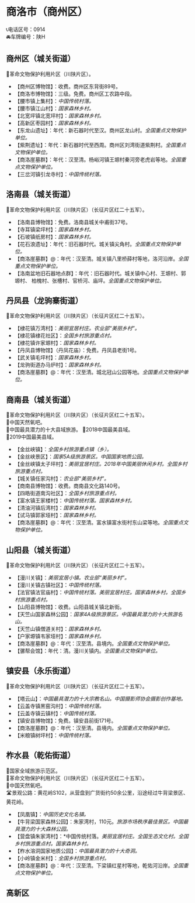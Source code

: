 # 商洛市（商州区）  
📞电话区号：0914  
🚘车牌编号：陕H  

## 商州区（城关街道）  
🚩革命文物保护利用片区（川陕片区）。   
  
* 【商州区博物馆】：收费。商州区东背街89号。   
* 【商洛市博物馆】：三级。免费。商州区工农路中段。   
* 【腰市镇上集村】：*中国传统村落。*  
* 【腰市镇江山村】：*国家森林乡村。*  
* 【北宽坪镇北宽坪村】：*国家森林乡村。*  
* 【高新区枣园村】：*国家森林乡村。*  
* 【东龙山遗址】：年代：新石器时代至汉。商州区龙山村。*全国重点文物保护单位。*   
* 【紫荆遗址】：年代：新石器时代至西周。商州区刘湾街道紫荆村。*全国重点文物保护单位。*   
* 【商洛崖墓群】：年代：汉至清。杨峪河镇王塬村秦河旁老虎岩等地。*全国重点文物保护单位。*     
* 【三岔河镇引龙寺村】：*中国传统村落。*  

## 洛南县（城关街道）  
🚩革命文物保护利用片区（川陕片区）（长征片区红二十五军）。   
  
* 【洛南县博物馆】：免费。洛南县城关中甫街37号。   
* 【寺耳镇梁坪村】：*国家森林乡村。*  
* 【石坡镇纸房村】：*国家森林乡村。*  
* 【花石浪遗址】：年代：旧石器时代。城关镇尖角村。*全国重点文物保护单位。*   
* 【商洛崖墓群】@：年代：汉至清。城关镇八里桥薛村等地，洛河沿岸。*全国重点文物保护单位。*   
* 【洛南盆地旧石器地点群】：年代：旧石器时代。城关镇中心村、王塬村、郭塬村、 柏槐村、张槽村、官桥河、庙坪。*全国重点文物保护单位。*   

## 丹凤县（龙驹寨街道）  
🚩革命文物保护利用片区（川陕片区）（长征片区红二十五军）。   
* 【棣花镇万湾村】：*美丽宜居村庄。农业部“美丽乡村”。*  
* 【棣花镇棣花社区】：*全国乡村旅游重点村。*  
* 【棣花镇许家塬村】：*国家森林乡村。*  
* 【丹凤县博物馆】（丹凤花庙）：免费。丹凤县老街1号。   
* 【武关镇毛坪村】：*国家森林乡村。*  
* 【龙驹街道办马炉村】：*国家森林乡村。*  
* 【商洛崖墓群】@：年代：汉至清。城北冠山公园等地。*全国重点文物保护单位。*   

## 商南县（城关街道）  
🚩革命文物保护利用片区（川陕片区）（长征片区红二十五军）。  
🚩中国天然氧吧。  
🏅中国最具潜力的十大县域旅游。
🏅2018中国最美县域。  
🏅2019中国最美县域。   
  
* 【金丝峡镇】：*全国乡村旅游重点镇（乡）。*  
* 【金丝峡景区】：*国家5A级旅游景区。中国国家地质公园。*  
* 【金丝峡镇太子坪村】：*美丽宜居村庄。2018年中国美丽休闲乡村。全国乡村旅游重点村。*  
* 【城关镇任家沟村】：*农业部“美丽乡村”。*  
* 【商南县博物馆】：收费。商南县文化路140号。   
* 【四皓街道南沟社区】：*全国乡村旅游重点村。*  
* 【富水镇王家楼村】：*中国传统村落。国家森林乡村。*  
* 【清油河镇后湾村】：*国家森林乡村。*  
* 【试马镇郭家垭村】：*国家森林乡村。*  
* 【商洛崖墓群】@：年代：汉至清。富水镇富水街村东山梁等地。*全国重点文物保护单位。*   

## 山阳县（城关街道）  
🚩革命文物保护利用片区（川陕片区）（长征片区红二十五军）。   
  
* 【漫川关镇】：*美丽宜居小镇。农业部“美丽乡村”。*  
* 【漫川关镇古镇社区】：*中国传统村落。*  
* 【法官镇法官庙村】：*中国传统村落。美丽宜居村庄。国家森林乡村。全国乡村旅游重点村。*  
* 【山阳县博物馆】：收费。山阳县城关镇北新街。   
* 【天竺山国家森林公园】：*国家4A级旅游景区。中国最具潜力的十大旅游名山。*  
* 【天竺山镇僧道关村】：*国家森林乡村。*  
* 【户家塬镇韦家垭村】：*国家森林乡村。*  
* 【商洛崖墓群】@：年代：汉至清。县境内。*全国重点文物保护单位。*   
* 【骡帮会馆】：年代：清。漫川关镇内。*全国重点文物保护单位。*   

## 镇安县（永乐街道）  
🚩革命文物保护利用片区（川陕片区）（长征片区红二十五军）。   
  
* 【塔云山】：*中国最具潜力的十大宗教名山。中国摄影师协会摄影创作基地。*  
* 【云盖寺镇黑窑沟村】：*中国传统村落。*  
* 【云盖寺镇云镇村】：*中国传统村落。*  
* 【镇安县博物馆】：免费。镇安县前街171号。   
* 【商洛崖墓群】@：年代：汉至清。县境内。*全国重点文物保护单位。*     
* 【米粮镇树坪村】：*中国传统村落。*  

## 柞水县（乾佑街道）  
🚩国家全域旅游示范区。   
🚩革命文物保护利用片区（川陕片区）（长征片区红二十五军）。   
🚩中国天然氧吧。   
🛣️景观公路：黄花岭S102，从营盘到广货街约50余公里，沿途经过牛背梁景区、黄花岭。   
  
* 【凤凰镇】：*中国历史文化名镇。*  
* 【牛背梁国家森林公园】：朱家湾村，110元。*旅游市场秩序最佳景区。中国最具潜力的十大森林公园。*  
* 【营盘镇朱家湾村】：*中国传统村落。*美丽宜居村庄。全国生态文化村。全国乡村旅游重点村。国家森林乡村。*  
* 【柞水溶洞国家地质公园】：*中国最具潜力的十大奇洞。*  
* 【小岭镇金米村】：*全国乡村旅游重点村。*  
* 【商洛崖墓群】@：年代：汉至清。下梁镇红星村等地，乾佑河沿岸。*全国重点文物保护单位。*   

## 高新区  
